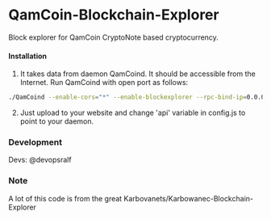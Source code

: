 # QamCoin-Blockchain-Explorer
Block explorer for QamCoin CryptoNote based cryptocurrency.

#### Installation

1) It takes data from daemon QamCoind. It should be accessible from the Internet. Run QamCoind with open port as follows:
```bash
./QamCoind --enable-cors="*" --enable-blockexplorer --rpc-bind-ip=0.0.0.0 --rpc-bind-port=11888
```
2) Just upload to your website and change 'api' variable in config.js to point to your daemon.


### Development
Devs:
    @devopsralf

### Note

A lot of this code is from the great Karbovanets/Karbowanec-Blockchain-Explorer
